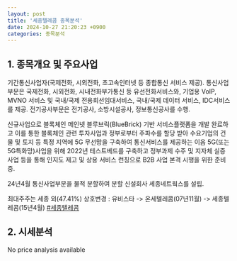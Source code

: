 ```yaml
---
layout: post
title: '세종텔레콤 종목분석'
date: 2024-10-27 21:20:23 +0900
categories: 종목분석
---
```


## 1. 종목개요 및 주요사업

기간통신사업자(국제전화, 시외전화, 초고속인터넷 등 종합통신 서비스 제공). 통신사업부문은 국제전화, 시외전화, 시내전화부가통신 등 유선전화서비스와, 기업용 VoIP, MVNO 서비스 및 국내/국제 전용회선임대서비스, 국내/국제 데이터 서비스, IDC서비스를 제공. 전기공사부문은 전기공사, 소방시설공사, 정보통신공사를 수행.

신규사업으로 블록체인 메인넷 블루브릭(BlueBrick) 기반 서비스플랫폼을 개발 완료하고 이를 통한 블록체인 관련 투자사업과 정부로부터 주파수를 할당 받아 수요기업의 건물 및 토지 등 특정 지역에 5G 무선망을 구축하여 통신서비스를 제공하는 이음 5G(또는 5G특화망)사업을 위해 2022년 테스트베드를 구축하고 정부과제 수주 및 지자체 실증사업 등을 통해 인지도 제고 및 상용 서비스 런칭으로 B2B 사업 본격 시행을 위한 준비중.

24년4월 통신사업부문을 물적 분할하여 분할 신설회사 세종네트웍스를 설립.

최대주주는 세종 외(47.41%) 상호변경 : 유비스타 -> 온세텔레콤(07년11월) -> 세종텔레콤(15년4월)
[#세종텔레콤](#)

## 2. 시세분석

No price analysis available
